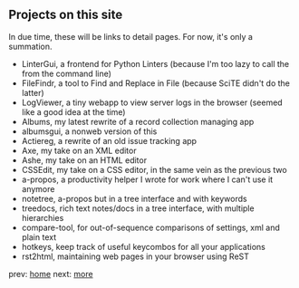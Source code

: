 ## Projects on this site

In due time, these will be links to detail pages. For now, it's only a summation.

* LinterGui, a frontend for Python Linters (because I'm too lazy to call the from the command line)
* FileFindr, a tool to Find and Replace in File (because SciTE didn't do the latter)
* LogViewer, a tiny webapp to view server logs in the browser (seemed like a good idea at the time)
* Albums, my latest rewrite of a record collection managing app
* albumsgui, a nonweb version of this 
* Actiereg, a rewrite of an old issue tracking app
* Axe, my take on an XML editor
* Ashe, my take on an HTML editor
* CSSEdit, my take on a CSS editor, in the same vein as the previous two
* a-propos, a productivity helper I wrote for work where I can't use it anymore
* notetree, a-propos but in a tree interface and with keywords
* treedocs, rich text notes/docs in a tree interface, with multiple hierarchies
* compare-tool, for out-of-sequence comparisons of settings, xml and plain text
* hotkeys, keep track of useful keycombos for all your applications
* rst2html, maintaining web pages in your browser using ReST

prev: [home](/)  next: [more](/more)
